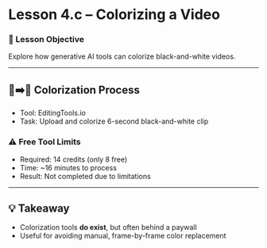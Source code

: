 # Lesson 4.c – Colorizing a Video

### 🎯 Lesson Objective
Explore how generative AI tools can colorize black-and-white videos.

---

## 🖤➡️🎨 Colorization Process

- Tool: EditingTools.io
- Task: Upload and colorize 6-second black-and-white clip

### ⚠️ Free Tool Limits

- Required: 14 credits (only 8 free)
- Time: ~16 minutes to process
- Result: Not completed due to limitations

---

## 💡 Takeaway

- Colorization tools **do exist**, but often behind a paywall
- Useful for avoiding manual, frame-by-frame color replacement
